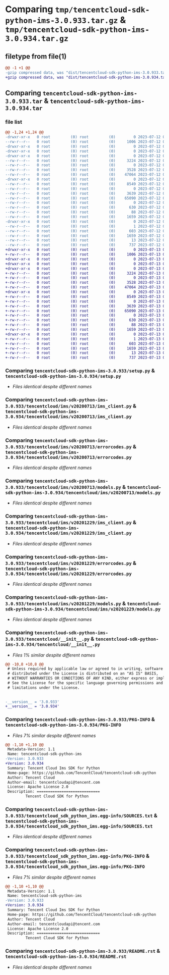 # Comparing `tmp/tencentcloud-sdk-python-ims-3.0.933.tar.gz` & `tmp/tencentcloud-sdk-python-ims-3.0.934.tar.gz`

## filetype from file(1)

```diff
@@ -1 +1 @@
-gzip compressed data, was "dist/tencentcloud-sdk-python-ims-3.0.933.tar", last modified: Wed Jul 12 00:31:41 2023, max compression
+gzip compressed data, was "dist/tencentcloud-sdk-python-ims-3.0.934.tar", last modified: Thu Jul 13 00:24:18 2023, max compression
```

## Comparing `tencentcloud-sdk-python-ims-3.0.933.tar` & `tencentcloud-sdk-python-ims-3.0.934.tar`

### file list

```diff
@@ -1,24 +1,24 @@
-drwxr-xr-x   0 root         (0) root         (0)        0 2023-07-12 00:31:41.000000 tencentcloud-sdk-python-ims-3.0.933/
--rw-r--r--   0 root         (0) root         (0)     1006 2023-07-12 00:31:41.000000 tencentcloud-sdk-python-ims-3.0.933/setup.py
-drwxr-xr-x   0 root         (0) root         (0)        0 2023-07-12 00:31:41.000000 tencentcloud-sdk-python-ims-3.0.933/tencentcloud/
-drwxr-xr-x   0 root         (0) root         (0)        0 2023-07-12 00:31:41.000000 tencentcloud-sdk-python-ims-3.0.933/tencentcloud/ims/
-drwxr-xr-x   0 root         (0) root         (0)        0 2023-07-12 00:31:41.000000 tencentcloud-sdk-python-ims-3.0.933/tencentcloud/ims/v20200713/
--rw-r--r--   0 root         (0) root         (0)     3224 2023-07-12 00:31:41.000000 tencentcloud-sdk-python-ims-3.0.933/tencentcloud/ims/v20200713/ims_client.py
--rw-r--r--   0 root         (0) root         (0)        0 2023-07-12 00:31:41.000000 tencentcloud-sdk-python-ims-3.0.933/tencentcloud/ims/v20200713/__init__.py
--rw-r--r--   0 root         (0) root         (0)     3528 2023-07-12 00:31:41.000000 tencentcloud-sdk-python-ims-3.0.933/tencentcloud/ims/v20200713/errorcodes.py
--rw-r--r--   0 root         (0) root         (0)    47064 2023-07-12 00:31:41.000000 tencentcloud-sdk-python-ims-3.0.933/tencentcloud/ims/v20200713/models.py
-drwxr-xr-x   0 root         (0) root         (0)        0 2023-07-12 00:31:41.000000 tencentcloud-sdk-python-ims-3.0.933/tencentcloud/ims/v20201229/
--rw-r--r--   0 root         (0) root         (0)     8549 2023-07-12 00:31:41.000000 tencentcloud-sdk-python-ims-3.0.933/tencentcloud/ims/v20201229/ims_client.py
--rw-r--r--   0 root         (0) root         (0)        0 2023-07-12 00:31:41.000000 tencentcloud-sdk-python-ims-3.0.933/tencentcloud/ims/v20201229/__init__.py
--rw-r--r--   0 root         (0) root         (0)     3639 2023-07-12 00:31:41.000000 tencentcloud-sdk-python-ims-3.0.933/tencentcloud/ims/v20201229/errorcodes.py
--rw-r--r--   0 root         (0) root         (0)    65090 2023-07-12 00:31:41.000000 tencentcloud-sdk-python-ims-3.0.933/tencentcloud/ims/v20201229/models.py
--rw-r--r--   0 root         (0) root         (0)        0 2023-07-12 00:31:41.000000 tencentcloud-sdk-python-ims-3.0.933/tencentcloud/ims/__init__.py
--rw-r--r--   0 root         (0) root         (0)      630 2023-07-12 00:31:41.000000 tencentcloud-sdk-python-ims-3.0.933/tencentcloud/__init__.py
--rw-r--r--   0 root         (0) root         (0)       88 2023-07-12 00:31:41.000000 tencentcloud-sdk-python-ims-3.0.933/setup.cfg
--rw-r--r--   0 root         (0) root         (0)     1659 2023-07-12 00:31:41.000000 tencentcloud-sdk-python-ims-3.0.933/PKG-INFO
-drwxr-xr-x   0 root         (0) root         (0)        0 2023-07-12 00:31:41.000000 tencentcloud-sdk-python-ims-3.0.933/tencentcloud_sdk_python_ims.egg-info/
--rw-r--r--   0 root         (0) root         (0)        1 2023-07-12 00:31:41.000000 tencentcloud-sdk-python-ims-3.0.933/tencentcloud_sdk_python_ims.egg-info/dependency_links.txt
--rw-r--r--   0 root         (0) root         (0)      603 2023-07-12 00:31:41.000000 tencentcloud-sdk-python-ims-3.0.933/tencentcloud_sdk_python_ims.egg-info/SOURCES.txt
--rw-r--r--   0 root         (0) root         (0)     1659 2023-07-12 00:31:41.000000 tencentcloud-sdk-python-ims-3.0.933/tencentcloud_sdk_python_ims.egg-info/PKG-INFO
--rw-r--r--   0 root         (0) root         (0)       13 2023-07-12 00:31:41.000000 tencentcloud-sdk-python-ims-3.0.933/tencentcloud_sdk_python_ims.egg-info/top_level.txt
--rw-r--r--   0 root         (0) root         (0)      737 2023-07-12 00:31:41.000000 tencentcloud-sdk-python-ims-3.0.933/README.rst
+drwxr-xr-x   0 root         (0) root         (0)        0 2023-07-13 00:24:18.000000 tencentcloud-sdk-python-ims-3.0.934/
+-rw-r--r--   0 root         (0) root         (0)     1006 2023-07-13 00:24:18.000000 tencentcloud-sdk-python-ims-3.0.934/setup.py
+drwxr-xr-x   0 root         (0) root         (0)        0 2023-07-13 00:24:18.000000 tencentcloud-sdk-python-ims-3.0.934/tencentcloud/
+drwxr-xr-x   0 root         (0) root         (0)        0 2023-07-13 00:24:18.000000 tencentcloud-sdk-python-ims-3.0.934/tencentcloud/ims/
+drwxr-xr-x   0 root         (0) root         (0)        0 2023-07-13 00:24:18.000000 tencentcloud-sdk-python-ims-3.0.934/tencentcloud/ims/v20200713/
+-rw-r--r--   0 root         (0) root         (0)     3224 2023-07-13 00:24:18.000000 tencentcloud-sdk-python-ims-3.0.934/tencentcloud/ims/v20200713/ims_client.py
+-rw-r--r--   0 root         (0) root         (0)        0 2023-07-13 00:24:18.000000 tencentcloud-sdk-python-ims-3.0.934/tencentcloud/ims/v20200713/__init__.py
+-rw-r--r--   0 root         (0) root         (0)     3528 2023-07-13 00:24:18.000000 tencentcloud-sdk-python-ims-3.0.934/tencentcloud/ims/v20200713/errorcodes.py
+-rw-r--r--   0 root         (0) root         (0)    47064 2023-07-13 00:24:18.000000 tencentcloud-sdk-python-ims-3.0.934/tencentcloud/ims/v20200713/models.py
+drwxr-xr-x   0 root         (0) root         (0)        0 2023-07-13 00:24:18.000000 tencentcloud-sdk-python-ims-3.0.934/tencentcloud/ims/v20201229/
+-rw-r--r--   0 root         (0) root         (0)     8549 2023-07-13 00:24:18.000000 tencentcloud-sdk-python-ims-3.0.934/tencentcloud/ims/v20201229/ims_client.py
+-rw-r--r--   0 root         (0) root         (0)        0 2023-07-13 00:24:18.000000 tencentcloud-sdk-python-ims-3.0.934/tencentcloud/ims/v20201229/__init__.py
+-rw-r--r--   0 root         (0) root         (0)     3639 2023-07-13 00:24:18.000000 tencentcloud-sdk-python-ims-3.0.934/tencentcloud/ims/v20201229/errorcodes.py
+-rw-r--r--   0 root         (0) root         (0)    65090 2023-07-13 00:24:18.000000 tencentcloud-sdk-python-ims-3.0.934/tencentcloud/ims/v20201229/models.py
+-rw-r--r--   0 root         (0) root         (0)        0 2023-07-13 00:24:18.000000 tencentcloud-sdk-python-ims-3.0.934/tencentcloud/ims/__init__.py
+-rw-r--r--   0 root         (0) root         (0)      630 2023-07-13 00:24:18.000000 tencentcloud-sdk-python-ims-3.0.934/tencentcloud/__init__.py
+-rw-r--r--   0 root         (0) root         (0)       88 2023-07-13 00:24:18.000000 tencentcloud-sdk-python-ims-3.0.934/setup.cfg
+-rw-r--r--   0 root         (0) root         (0)     1659 2023-07-13 00:24:18.000000 tencentcloud-sdk-python-ims-3.0.934/PKG-INFO
+drwxr-xr-x   0 root         (0) root         (0)        0 2023-07-13 00:24:18.000000 tencentcloud-sdk-python-ims-3.0.934/tencentcloud_sdk_python_ims.egg-info/
+-rw-r--r--   0 root         (0) root         (0)        1 2023-07-13 00:24:18.000000 tencentcloud-sdk-python-ims-3.0.934/tencentcloud_sdk_python_ims.egg-info/dependency_links.txt
+-rw-r--r--   0 root         (0) root         (0)      603 2023-07-13 00:24:18.000000 tencentcloud-sdk-python-ims-3.0.934/tencentcloud_sdk_python_ims.egg-info/SOURCES.txt
+-rw-r--r--   0 root         (0) root         (0)     1659 2023-07-13 00:24:18.000000 tencentcloud-sdk-python-ims-3.0.934/tencentcloud_sdk_python_ims.egg-info/PKG-INFO
+-rw-r--r--   0 root         (0) root         (0)       13 2023-07-13 00:24:18.000000 tencentcloud-sdk-python-ims-3.0.934/tencentcloud_sdk_python_ims.egg-info/top_level.txt
+-rw-r--r--   0 root         (0) root         (0)      737 2023-07-13 00:24:18.000000 tencentcloud-sdk-python-ims-3.0.934/README.rst
```

### Comparing `tencentcloud-sdk-python-ims-3.0.933/setup.py` & `tencentcloud-sdk-python-ims-3.0.934/setup.py`

 * *Files identical despite different names*

### Comparing `tencentcloud-sdk-python-ims-3.0.933/tencentcloud/ims/v20200713/ims_client.py` & `tencentcloud-sdk-python-ims-3.0.934/tencentcloud/ims/v20200713/ims_client.py`

 * *Files identical despite different names*

### Comparing `tencentcloud-sdk-python-ims-3.0.933/tencentcloud/ims/v20200713/errorcodes.py` & `tencentcloud-sdk-python-ims-3.0.934/tencentcloud/ims/v20200713/errorcodes.py`

 * *Files identical despite different names*

### Comparing `tencentcloud-sdk-python-ims-3.0.933/tencentcloud/ims/v20200713/models.py` & `tencentcloud-sdk-python-ims-3.0.934/tencentcloud/ims/v20200713/models.py`

 * *Files identical despite different names*

### Comparing `tencentcloud-sdk-python-ims-3.0.933/tencentcloud/ims/v20201229/ims_client.py` & `tencentcloud-sdk-python-ims-3.0.934/tencentcloud/ims/v20201229/ims_client.py`

 * *Files identical despite different names*

### Comparing `tencentcloud-sdk-python-ims-3.0.933/tencentcloud/ims/v20201229/errorcodes.py` & `tencentcloud-sdk-python-ims-3.0.934/tencentcloud/ims/v20201229/errorcodes.py`

 * *Files identical despite different names*

### Comparing `tencentcloud-sdk-python-ims-3.0.933/tencentcloud/ims/v20201229/models.py` & `tencentcloud-sdk-python-ims-3.0.934/tencentcloud/ims/v20201229/models.py`

 * *Files identical despite different names*

### Comparing `tencentcloud-sdk-python-ims-3.0.933/tencentcloud/__init__.py` & `tencentcloud-sdk-python-ims-3.0.934/tencentcloud/__init__.py`

 * *Files 1% similar despite different names*

```diff
@@ -10,8 +10,8 @@
 # Unless required by applicable law or agreed to in writing, software
 # distributed under the License is distributed on an "AS IS" BASIS,
 # WITHOUT WARRANTIES OR CONDITIONS OF ANY KIND, either express or implied.
 # See the License for the specific language governing permissions and
 # limitations under the License.
 
 
-__version__ = '3.0.933'
+__version__ = '3.0.934'
```

### Comparing `tencentcloud-sdk-python-ims-3.0.933/PKG-INFO` & `tencentcloud-sdk-python-ims-3.0.934/PKG-INFO`

 * *Files 7% similar despite different names*

```diff
@@ -1,10 +1,10 @@
 Metadata-Version: 1.1
 Name: tencentcloud-sdk-python-ims
-Version: 3.0.933
+Version: 3.0.934
 Summary: Tencent Cloud Ims SDK for Python
 Home-page: https://github.com/TencentCloud/tencentcloud-sdk-python
 Author: Tencent Cloud
 Author-email: tencentcloudapi@tencent.com
 License: Apache License 2.0
 Description: ============================
         Tencent Cloud SDK for Python
```

### Comparing `tencentcloud-sdk-python-ims-3.0.933/tencentcloud_sdk_python_ims.egg-info/SOURCES.txt` & `tencentcloud-sdk-python-ims-3.0.934/tencentcloud_sdk_python_ims.egg-info/SOURCES.txt`

 * *Files identical despite different names*

### Comparing `tencentcloud-sdk-python-ims-3.0.933/tencentcloud_sdk_python_ims.egg-info/PKG-INFO` & `tencentcloud-sdk-python-ims-3.0.934/tencentcloud_sdk_python_ims.egg-info/PKG-INFO`

 * *Files 7% similar despite different names*

```diff
@@ -1,10 +1,10 @@
 Metadata-Version: 1.1
 Name: tencentcloud-sdk-python-ims
-Version: 3.0.933
+Version: 3.0.934
 Summary: Tencent Cloud Ims SDK for Python
 Home-page: https://github.com/TencentCloud/tencentcloud-sdk-python
 Author: Tencent Cloud
 Author-email: tencentcloudapi@tencent.com
 License: Apache License 2.0
 Description: ============================
         Tencent Cloud SDK for Python
```

### Comparing `tencentcloud-sdk-python-ims-3.0.933/README.rst` & `tencentcloud-sdk-python-ims-3.0.934/README.rst`

 * *Files identical despite different names*


